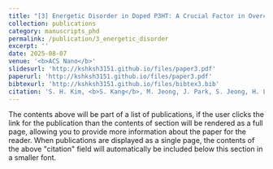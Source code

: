 ```yaml
---
title: "[3] Energetic Disorder in Doped P3HT: A Crucial Factor in Overcoming Coulomb Binding for Free Charge Generation"
collection: publications
category: manuscripts_phd
permalink: /publication/3_energetic_disorder
excerpt: ''
date: 2025-08-07
venue: '<b>ACS Nano</b>'
slidesurl: 'http://kshksh3151.github.io/files/paper3.pdf'
paperurl: 'http://kshksh3151.github.io/files/paper3.pdf'
bibtexurl: 'http://kshksh3151.github.io/files/bibtex3.bib'
citation: 'S. H. Kim, <b>S. Kang</b>, M. Jeong, J. Park, S. Jeong, H. Lee, C. Y. Son, & K. Cho. Energetic disorder in doped P3HT: A crucial factor in overcoming Coulomb binding for free charge generation. <i>ACS Nano</i>, <b>2025</b>, <i>XX</i>(XX), XXX-XXX.'
---
```


The contents above will be part of a list of publications, if the user clicks the link for the publication than the contents of section will be rendered as a full page, allowing you to provide more information about the paper for the reader. When publications are displayed as a single page, the contents of the above "citation" field will automatically be included below this section in a smaller font.